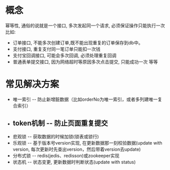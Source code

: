 # 概念
幂等性, 通俗的说就是一个接口, 多次发起同一个请求, 必须保证操作只能执行一次
比如:

- 订单接口, 不能多次创建订单,既不能出现重复的订单保存到db中。
- 支付接口, 重复支付同一笔订单只能扣一次钱
- 支付宝回调接口, 可能会多次回调, 必须处理重复回调
- 普通表单提交接口, 因为网络超时等原因多次点击提交, 只能成功一次
等等
# 常见解决方案
- 唯一索引 -- 防止新增脏数据（比如orderNo为唯一索引，或者多列建唯一复合索引）
- token机制 -- 防止页面重复提交
    - 
- 悲观锁 -- 获取数据的时候加锁(锁表或锁行)
- 乐观锁 -- 基于版本号version实现, 在更新数据那一刻校验数据(update with version, 每次更新时先查出version，然后带着version去update)
- 分布式锁 -- redis(jedis、redisson)或zookeeper实现
- 状态机 -- 状态变更, 更新数据时判断状态(update with status)
